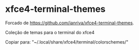 # xfce4-terminal-themes

Forcado de https://github.com/ianriva/xfce4-terminal-themes.

Coleção de temas para o terminal do xfce4

Copiar para: "~/.local/share/xfce4/terminal/colorschemes/"
